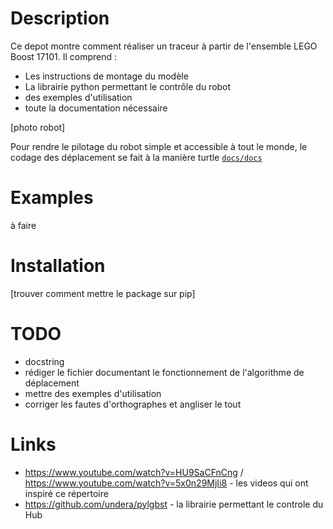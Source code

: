 # Description

Ce depot montre comment réaliser un traceur à partir de l'ensemble LEGO Boost 17101. Il comprend :
- Les instructions de montage du modèle
- La librairie python permettant le contrôle du robot
- des exemples d'utilisation
- toute la documentation nécessaire

[photo robot]

Pour rendre le pilotage du robot simple et accessible à tout le monde, le codage des déplacement se fait à la manière turtle [`docs/docs`](https://github.com/valentin-burillier/spiderpen/blob/main/docs/docs.md)

# Examples

à faire

# Installation

[trouver comment mettre le package sur pip]

# TODO

- docstring
- rédiger le fichier documentant le fonctionnement de l'algorithme de déplacement
- mettre des exemples d'utilisation
- corriger les fautes d'orthographes et angliser le tout

# Links

- https://www.youtube.com/watch?v=HU9SaCFnCng / https://www.youtube.com/watch?v=5x0n29MjIi8 - les videos qui ont inspiré ce répertoire
- https://github.com/undera/pylgbst - la librairie permettant le controle du Hub
